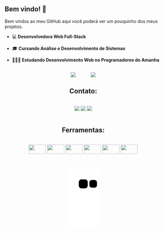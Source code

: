 ## Bem vindo! 👋

Bem vindos ao meu GitHub aqui você poderá ver um pouquinho dos meus projetos.

* 💻 **Desenvolvedora Web Full-Stack**

* 🎓 **Cursando Análise e Desenvolvimento de Sistemas**

* 👩🏻‍💻 **Estudando Desenvolvimento Web no Programadores do Amanha**

<div>
<div align = "center">
<div style="display: inline_block"><br>
<a href="https://github.com/bshlarissa"></a>
<img height="140m" src="https://github-readme-stats.vercel.app/api?username=bshlarissa&show_icons=true&theme=radical&include_all_commits=true&count_private=true"/> ⠀⠀⠀⠀
<img height="140m" src="https://github-readme-stats.vercel.app/api/top-langs/?username=bshlarissa&layout=compact&langs_count=7&theme=radical"/>
</div>


## Contato:

<div>
   <div align = "center">
   <div style="display: inline_block"><br>
<a href="https://instagram.com/bslarissa_" target="_"><img src="https://img.shields.io/badge/-Instagram-%23E4405F?style=for-the-badge&logo=instagram&logoColor=white" target="_blank"></a>
<a href = "mailto:bslarissa1112@gmail.com"><img src="https://img.shields.io/badge/Gmail-D14836?style=for-the-badge&logo=gmail&logoColor=white"target="_blank"></a>
<a href="https://www.linkedin.com/in/larissa-borges-132706203/" target="_"><img src="https://img.shields.io/badge/-LinkedIn-%230077B5?style=for-the-badge&logo=linkedin&logoColor=white" target="_"></a>   
</div>
<br>


## Ferramentas:
      
<div align = "center">
<div style="display: inline_block"><br>
   <img align="center" height="30" width="55"/src="https://cdn.jsdelivr.net/gh/devicons/devicon/icons/vscode/vscode-original.svg"/>
   <img align="center" height="30" width="55" src="https://cdn.jsdelivr.net/gh/devicons/devicon/icons/javascript/javascript-plain.svg">
   <img align="center" height="30" width="55" src="https://cdn.jsdelivr.net/gh/devicons/devicon/icons/html5/html5-plain.svg">
   <img align="center" height="30" width="55" src="https://cdn.jsdelivr.net/gh/devicons/devicon/icons/css3/css3-plain.svg">
   <img align="center" height="30" width="55" src="https://cdn.jsdelivr.net/gh/devicons/devicon/icons/git/git-original.svg"/>
   <img align="center" height="30" width="55" src="https://cdn.jsdelivr.net/gh/devicons/devicon/icons/figma/figma-original.svg"/>
</div>
<br>

<br>

<div> 

  ![Snake animation](https://github.com/rafaballerini/rafaballerini/blob/output/github-contribution-grid-snake.svg)
 
<br>
</div>
